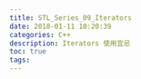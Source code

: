 ```yaml
---
title: STL_Series_09_Iterators
date: 2018-01-11 10:20:39
categories: C++
description: Iterators 使用宜忌
toc: true
tags:
---
```

